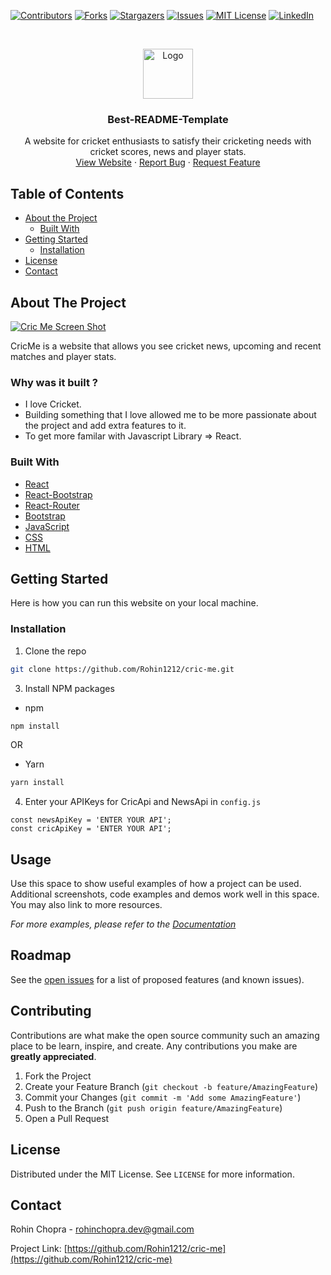 
<!-- PROJECT SHIELDS -->
<!--
*** I'm using markdown "reference style" links for readability.
*** Reference links are enclosed in brackets [ ] instead of parentheses ( ).
*** See the bottom of this document for the declaration of the reference variables
*** for contributors-url, forks-url, etc. This is an optional, concise syntax you may use.
*** https://www.markdownguide.org/basic-syntax/#reference-style-links
-->
[![Contributors][contributors-shield]][contributors-url]
[![Forks][forks-shield]][forks-url]
[![Stargazers][stars-shield]][stars-url]
[![Issues][issues-shield]][issues-url]
[![MIT License][license-shield]][license-url]
[![LinkedIn][linkedin-shield]][linkedin-url]



<!-- PROJECT LOGO -->
<br />
<p align="center">
  <a href="https://github.com/othneildrew/Best-README-Template">
    <img src="https://www.freelogodesign.org/preview?lang=en&autodownload=true&logo=cb9c6b0c-c4e8-4daf-b89a-b27efb960ed3" alt="Logo" width="80" height="80">
  </a>

  <h3 align="center">Best-README-Template</h3>

  <p align="center">
    A website for cricket enthusiasts to satisfy their cricketing needs with cricket scores, news and player stats.
    <br />
    <a href="https://rohin-cricme.netlify.app">View Website</a>
    ·
    <a href="https://github.com/Rohin1212/cric-me/issues">Report Bug</a>
    ·
    <a href="https://github.com/Rohin1212/cric-me/issues">Request Feature</a>
  </p>
</p>



<!-- TABLE OF CONTENTS -->
## Table of Contents

* [About the Project](#about-the-project)
  * [Built With](#built-with)
* [Getting Started](#getting-started)
  * [Installation](#installation)
* [License](#license)
* [Contact](#contact)



<!-- ABOUT THE PROJECT -->
## About The Project

[![Cric Me Screen Shot][product-screenshot]](https://i.imgur.com/WLb29Lo.png)

CricMe is a website that allows you see cricket news, upcoming and recent matches and player stats.

 ### Why was it built ?
* I love Cricket.
* Building something that I love allowed me to be more passionate about the project and add extra features to it.
* To get more familar with Javascript Library => React.


### Built With
* [React](https://reactjs.org)
* [React-Bootstrap](https://react-bootstrap.github.io)
* [React-Router](https://reactrouter.com)
* [Bootstrap](https://getbootstrap.com)
* [JavaScript](https://javascript.com)
* [CSS](https://getbootstrap.com)
* [HTML](https://getbootstrap.com)



<!-- GETTING STARTED -->
## Getting Started

Here is how you can run this website on your local machine.



### Installation

1. Clone the repo
```sh
git clone https://github.com/Rohin1212/cric-me.git
```
3. Install NPM packages
* npm

```sh
npm install
```
OR
* Yarn
```sh
yarn install
```

4. Enter your APIKeys for CricApi and NewsApi in `config.js`
```JS
const newsApiKey = 'ENTER YOUR API';
const cricApiKey = 'ENTER YOUR API';
```




<!-- USAGE EXAMPLES -->
## Usage

Use this space to show useful examples of how a project can be used. Additional screenshots, code examples and demos work well in this space. You may also link to more resources.

_For more examples, please refer to the [Documentation](https://example.com)_



<!-- ROADMAP -->
## Roadmap

See the [open issues](https://github.com/othneildrew/Best-README-Template/issues) for a list of proposed features (and known issues).



<!-- CONTRIBUTING -->
## Contributing

Contributions are what make the open source community such an amazing place to be learn, inspire, and create. Any contributions you make are **greatly appreciated**.

1. Fork the Project
2. Create your Feature Branch (`git checkout -b feature/AmazingFeature`)
3. Commit your Changes (`git commit -m 'Add some AmazingFeature'`)
4. Push to the Branch (`git push origin feature/AmazingFeature`)
5. Open a Pull Request



<!-- LICENSE -->
## License

Distributed under the MIT License. See `LICENSE` for more information.



<!-- CONTACT -->
## Contact

Rohin Chopra - rohinchopra.dev@gmail.com

Project Link: [https://github.com/Rohin1212/cric-me](https://github.com/Rohin1212/cric-me)







<!-- MARKDOWN LINKS & IMAGES -->
<!-- https://www.markdownguide.org/basic-syntax/#reference-style-links -->
[contributors-shield]: https://img.shields.io/github/contributors/Rohin1212/cric-me.svg?style=flat-square
[contributors-url]: https://github.com/Rohin1212/cric-me/graphs/contributors
[forks-shield]: https://img.shields.io/github/forks/Rohin1212/cric-me.svg?style=flat-square
[forks-url]: https://github.com/othneildrew/Best-README-Template/network/members
[stars-shield]: https://img.shields.io/github/stars/Rohin1212/cric-me.svg?style=flat-square
[stars-url]: https://github.com/Rohin1212/cric-me/stargazers
[issues-shield]: https://img.shields.io/github/issues/Rohin1212/cric-me.svg?style=flat-square
[issues-url]: https://github.com/Rohin1212/cric-me/issues
[license-shield]: https://img.shields.io/github/license/othneildrew/Best-README-Template.svg?style=flat-square
[license-url]: https://github.com/Rohin1212/cric-me/blob/master/LICENSE.txt
[linkedin-shield]: https://img.shields.io/badge/-LinkedIn-black.svg?style=flat-square&logo=linkedin&colorB=555
[linkedin-url]: https://www.linkedin.com/in/rohin-chopra-2b38791a0/
[product-screenshot]: https://i.imgur.com/WLb29Lo.png
